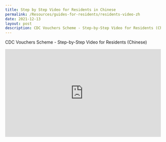 ```yaml
---
title: Step by Step Video for Residents in Chinese
permalink: /Resources/guides-for-residents/residents-video-zh
date: 2021-12-13
layout: post
description: CDC Vouchers Scheme - Step-by-Step Video for Residents (Chinese)
---
```


CDC Vouchers Scheme - Step-by-Step Video for Residents (Chinese)

<style>
 .youtubecontainer {
    position: relative;
    width: 100%;
    height: 0;
    padding-bottom: 56.25%;
}
.youtubevideo {
    position: absolute;
    top: 0;
    left: 0;
    width: 100%;
    height: 100%;
}
</style>

<div class="youtubecontainer">
<iframe class="youtubevideo" src="https://www.youtube.com/embed/kpUTpxlyWgw?rel=0" title="YouTube video player" frameborder="0" allow="accelerometer; autoplay; clipboard-write; encrypted-media; gyroscope; picture-in-picture" allowfullscreen></iframe>
</div>